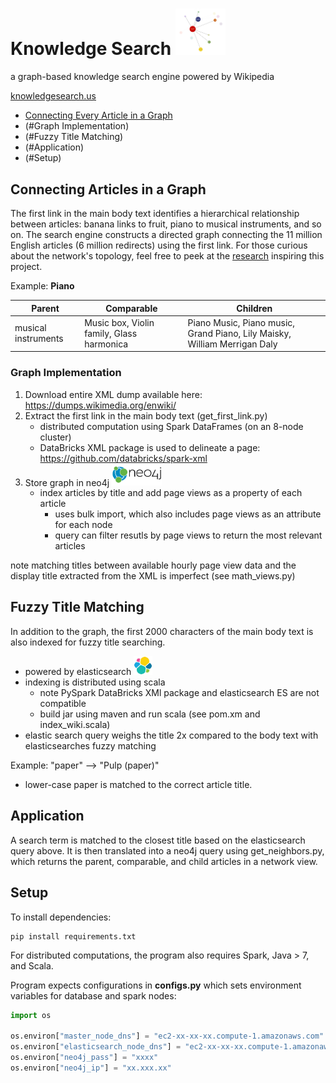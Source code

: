 # Knowledge Search <a href="http://knowledgesearch.us/" rel="knowledge search"><img src="https://github.com/marksibrahim/knowledge_search/blob/master/tools/logos/d3_net.png" width="80"></a>
a graph-based knowledge search engine powered by Wikipedia

[knowledgesearch.us](http://knowledgesearch.us/)

* [Connecting Every Article in a Graph](#Connecting-Articles-in-a-Graph)
* (#Graph Implementation)
* (#Fuzzy Title Matching)
* (#Application)
* (#Setup)


## Connecting Articles in a Graph

The first link in the main body text identifies a hierarchical relationship between articles: banana links to fruit, piano to musical instruments, and so on. The search engine constructs a directed graph connecting the 11 million English articles (6 million redirects) using the first link. For those curious about the network's topology, feel free to peek at the [research](compstorylab.org/share/papers/ibrahim2016a/index.html) inspiring this project.


Example: **Piano**

Parent | Comparable | Children
--- | --- | ---
musical instruments | Music box, Violin family, Glass harmonica | Piano Music, Piano music, Grand Piano, Lily Maisky, William Merrigan Daly


### Graph Implementation

1. Download entire XML dump available here: https://dumps.wikimedia.org/enwiki/
2. Extract the first link in the main body text (get_first_link.py)
    * distributed computation using Spark DataFrames (on an 8-node cluster)
    * DataBricks XML package is used to delineate a page: 
    https://github.com/databricks/spark-xml
3. Store graph in neo4j <a href="https://neo4j.com/" rel="knowledge search"><img src="https://github.com/marksibrahim/knowledge_search/blob/master/tools/logos/neo4j.png" width="80"></a>
    * index articles by title and add page views as a property of each article 
        * uses bulk import, which also includes page views as an attribute for each node
        * query can filter resutls by page views to return the most relevant articles

note matching titles between available hourly page view data and the display title extracted from the XML is imperfect (see math_views.py)

## Fuzzy Title Matching

In addition to the graph, the first 2000 characters of the main body text is also indexed for fuzzy title searching.
* powered by elasticsearch <a href="https://www.elastic.co/" rel="knowledge search"><img src="https://github.com/marksibrahim/knowledge_search/blob/master/tools/logos/elasticsearch.png" width="30"></a>
* indexing is distributed using scala  
   * note PySpark DataBricks XMl package and elasticsearch ES are not compatible
   * build jar using maven and run scala (see pom.xm and index_wiki.scala)
* elastic search query weighs the title 2x compared to the body text with elasticsearches fuzzy matching

Example: 
"paper" --> "Pulp (paper)"

* lower-case paper is matched to the correct article title. 

## Application

A search term is matched to the closest title based on the elasticsearch query above. It is then translated into a neo4j query using get_neighbors.py, which returns the parent, comparable, and child articles in a network view.

## Setup

To install dependencies:
```
pip install requirements.txt
```

For distributed computations, the program also requires Spark, Java > 7, and Scala.

Program expects configurations in **configs.py** which sets environment variables for database and spark nodes:
```python
import os

os.environ["master_node_dns"] = "ec2-xx-xx-xx.compute-1.amazonaws.com"
os.environ["elasticsearch_node_dns"] = "ec2-xx-xx-xx.compute-1.amazonaws.com"
os.environ["neo4j_pass"] = "xxxx"
os.environ["neo4j_ip"] = "xx.xxx.xx"
```






